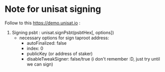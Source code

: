 # Note for unisat signing

Follow to this https://demo.unisat.io :
1. Signing psbt : unisat.signPsbt(psbtHex[, options])
    + necessary options for sign taproot address:
        - autoFinalized: false 
        - index: 0
        - publicKey (or address of staker)
        - disableTweakSigner: false/true (i don't remember :D, just try until we can sign)